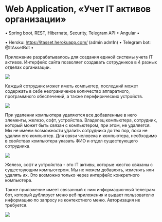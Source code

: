 # Web Application, «Учет IT активов организации»

• Spring boot, REST, Hibernate, Security, Telegram API • Angular •

• Heroku: https://itasset.herokuapp.com/ (admin adm1n) • Telegram bot: @ItAssetBot •

Приложение разрабатывалось для создания единой системы учета IT активов.
Интерфейс сайта позволяет создавать сотрудников в 4 разных отделах организации.

![](/img/1.jpg)

Каждый сотрудник может иметь компьютер, последний может содержать в себе
неограниченое количество аппаратного, программного обеспечений, а также перефирических устройств.

![](/img/2.jpg)

При удалении компьютера удаляются все добавленные в него элементы, железо, софт, устройства.
Владелец компьютера, сотрудник, который может быть связан с компьютером, при этом, не удаляется.
Мы не имеем возможности удалить сотрудника до тех пор, пока не удалим его компьютер.
Для связи человека и компьютера, необходимо в свойствах компьютера указать ФИО и отдел существующего сотрудника.

![](/img/3.jpg)

Железо, софт и устройства - это IT активы, которые жестко связаны с существующим компьютером.
Мы не можем добавлять, изменять или удалять их. Это возможно только через интерфейс конкретного компьютера.

Также приложение имеет связанный с ним информационный телеграм бот, который дублирует меню веб приложения
и выдает пользователю информацию по запросу из контекстного меню. Авторизация не требуется.

![](/img/4.jpg)
